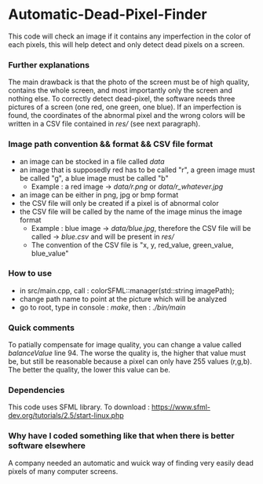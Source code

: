 # Automatic-Dead-Pixel-Finder
This code will check an image if it contains any imperfection in the color of each pixels, this will help detect and only detect dead pixels on a screen. 

### Further explanations
The main drawback is that the photo of the screen must be of high quality, contains the whole screen, and most importantly only the screen and nothing else.
To correctly detect dead-pixel, the software needs three pictures of a screen (one red, one green, one blue).
If an imperfection is found, the coordinates of the abnormal pixel and the wrong colors will be written in a CSV file contained in *res/* (see next paragraph).




### Image path convention && format && CSV file format
 * an image can be stocked in a file called *data*
 * an image that is supposedly red has to be called "r", a green image must be called "g", a blue image must be called "b"
    * Example : a red image -> *data/r.png*  or  *data/r_whatever.jpg*
 * an image can be either in png, jpg or bmp format 
 * the CSV file will only be created if a pixel is of abnormal color
 * the CSV file will be called by the name of the image minus the image format
    * Example : blue image -> *data/blue.jpg*, therefore the CSV file will be called -> *blue.csv* and will be present in *res/*
    * The convention of the CSV file is "x, y, red_value, green_value, blue_value"
    
    
    
    
### How to use

 * in src/main.cpp, call :  colorSFML::manager(std::string imagePath);
 * change path name to point at the picture which will be analyzed
 * go to root, type in console : *make*, then : *./bin/main*
 
 
 
 
 ### Quick comments
 
To patially compensate for image quality, you can change a value called *balanceValue* line 94. The worse the quality is, the higher that value must be, but still be reasonable because a pixel can only have 255 values (r,g,b). The better the quality, the lower this value can be.
 
 
 
 
### Dependencies 
This code uses SFML library. To download :
https://www.sfml-dev.org/tutorials/2.5/start-linux.php




### Why have I coded something like that when there is better software elsewhere
A company needed an automatic and wuick way of finding very easily dead pixels of many computer screens.
